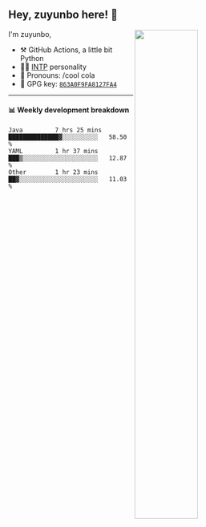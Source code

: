 

## Hey, zuyunbo here! :wave: 
[<img align="right" width="50%" src="https://github-readme-stats.vercel.app/api?username=zuyunbo&theme=dark&show_icons=true">](https://metrics.lecoq.io/ouuan?template=classic)

I'm zuyunbo,

-   :hammer_and_pick: GitHub Actions, a little bit Python
-   :man_scientist: [INTP](https://www.16personalities.com/profiles/3302586f07ca3) personality
-   :man: Pronouns: /cool cola
-   :key: GPG key: [`863A0F9FA8127FA4`](https://github.com/zuyunbo.gpg)

---

#### :bar_chart: Weekly development breakdown
<!--START_SECTION:waka-->

```text
Java         7 hrs 25 mins   ██████████████▓░░░░░░░░░░   58.50 %
YAML         1 hr 37 mins    ███▒░░░░░░░░░░░░░░░░░░░░░   12.87 %
Other        1 hr 23 mins    ██▓░░░░░░░░░░░░░░░░░░░░░░   11.03 %
```

<!--END_SECTION:waka-->

